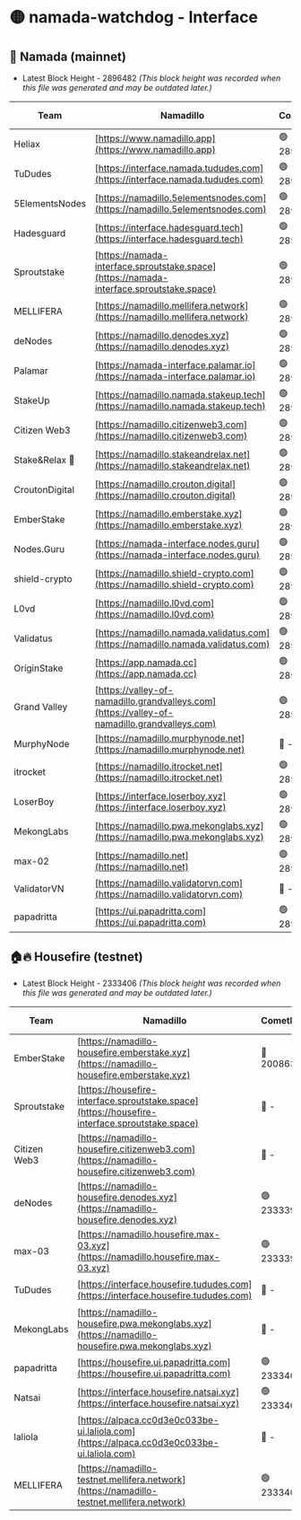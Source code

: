 # 🟡 namada-watchdog - Interface

## 🚀 Namada (mainnet)
- Latest Block Height - 2896482 *(This block height was recorded when this file was generated and may be outdated later.)*

| Team | Namadillo | CometBFT | Indexer | MASP Indexer |
|-|-|-|-|-|
| Heliax | [https://www.namadillo.app](https://www.namadillo.app) | 🟢 2896467 | 🟢 2896467 | 🟢 2896467 |
| TuDudes | [https://interface.namada.tududes.com](https://interface.namada.tududes.com) | 🟢 2896467 | 🟢 2896467 | 🟢 2896467 |
| 5ElementsNodes | [https://namadillo.5elementsnodes.com](https://namadillo.5elementsnodes.com) | 🟢 2896467 | 🟢 2896467 | 🟢 2896467 |
| Hadesguard | [https://interface.hadesguard.tech](https://interface.hadesguard.tech) | 🟢 2896468 | 🟢 2896468 | 🟢 2896467 |
| Sproutstake | [https://namada-interface.sproutstake.space](https://namada-interface.sproutstake.space) | 🟢 2896468 | 🔴 2797937 | 🟢 2896468 |
| MELLIFERA | [https://namadillo.mellifera.network](https://namadillo.mellifera.network) | 🟢 2896469 | 🟢 2896469 | 🟢 2896469 |
| deNodes | [https://namadillo.denodes.xyz](https://namadillo.denodes.xyz) | 🟢 2896470 | 🟢 2896469 | 🟢 2896469 |
| Palamar | [https://namada-interface.palamar.io](https://namada-interface.palamar.io) | 🟢 2896470 | 🟢 2896470 | 🟢 2896470 |
| StakeUp | [https://namadillo.namada.stakeup.tech](https://namadillo.namada.stakeup.tech) | 🟢 2896471 | 🟢 2896471 | 🟢 2896470 |
| Citizen Web3 | [https://namadillo.citizenweb3.com](https://namadillo.citizenweb3.com) | 🟢 2896471 | 🟢 2896471 | 🟢 2896471 |
| Stake&Relax 🦥 | [https://namadillo.stakeandrelax.net](https://namadillo.stakeandrelax.net) | 🟢 2896472 | 🟢 2896472 | 🟢 2896472 |
| CroutonDigital | [https://namadillo.crouton.digital](https://namadillo.crouton.digital) | 🟢 2896472 | 🟢 2896472 | 🟢 2896472 |
| EmberStake | [https://namadillo.emberstake.xyz](https://namadillo.emberstake.xyz) | 🟢 2896473 | 🟢 2896473 | 🟢 2896472 |
| Nodes.Guru | [https://namada-interface.nodes.guru](https://namada-interface.nodes.guru) | 🟢 2896473 | 🟢 2896473 | 🟢 2896473 |
| shield-crypto | [https://namadillo.shield-crypto.com](https://namadillo.shield-crypto.com) | 🟢 2896474 | 🟢 2896474 | 🟢 2896473 |
| L0vd | [https://namadillo.l0vd.com](https://namadillo.l0vd.com) | 🟢 2896474 | 🟢 2896474 | 🟢 2896474 |
| Validatus | [https://namadillo.namada.validatus.com](https://namadillo.namada.validatus.com) | 🟢 2896475 | 🟢 2896475 | 🟢 2896475 |
| OriginStake | [https://app.namada.cc](https://app.namada.cc) | 🟢 2896476 | 🟢 2896475 | 🟢 2896475 |
| Grand Valley | [https://valley-of-namadillo.grandvalleys.com](https://valley-of-namadillo.grandvalleys.com) | 🟢 2896476 | 🟢 2896476 | 🟢 2896476 |
| MurphyNode | [https://namadillo.murphynode.net](https://namadillo.murphynode.net) | 🔴 - | 🔴 - | 🔴 - |
| itrocket | [https://namadillo.itrocket.net](https://namadillo.itrocket.net) | 🟢 2896478 | 🟢 2896478 | 🟢 2896478 |
| LoserBoy | [https://interface.loserboy.xyz](https://interface.loserboy.xyz) | 🟢 2896478 | 🟢 2896478 | 🟢 2896478 |
| MekongLabs | [https://namadillo.pwa.mekonglabs.xyz](https://namadillo.pwa.mekonglabs.xyz) | 🟢 2896479 | 🟢 2896479 | 🟢 2896479 |
| max-02 | [https://namadillo.net](https://namadillo.net) | 🟢 2896480 | 🟢 2896479 | 🟢 2896479 |
| ValidatorVN | [https://namadillo.validatorvn.com](https://namadillo.validatorvn.com) | 🔴 - | 🔴 - | 🔴 - |
| papadritta | [https://ui.papadritta.com](https://ui.papadritta.com) | 🟢 2896482 | 🟢 2896482 | 🔴 2806794 |

## 🏠🔥 Housefire (testnet)
- Latest Block Height - 2333406 *(This block height was recorded when this file was generated and may be outdated later.)*

| Team | Namadillo | CometBFT | Indexer | MASP Indexer |
|-|-|-|-|-|
| EmberStake | [https://namadillo-housefire.emberstake.xyz](https://namadillo-housefire.emberstake.xyz) | 🔴 2008636 | 🔴 - | 🔴 - |
| Sproutstake | [https://housefire-interface.sproutstake.space](https://housefire-interface.sproutstake.space) | 🔴 - | 🔴 - | 🔴 - |
| Citizen Web3 | [https://namadillo-housefire.citizenweb3.com](https://namadillo-housefire.citizenweb3.com) | 🔴 - | 🟡 2332999 | 🟡 2332999 |
| deNodes | [https://namadillo-housefire.denodes.xyz](https://namadillo-housefire.denodes.xyz) | 🟢 2333398 | 🟢 2333398 | 🟢 2333398 |
| max-03 | [https://namadillo.housefire.max-03.xyz](https://namadillo.housefire.max-03.xyz) | 🟢 2333399 | 🔴 2167206 | 🟢 2333398 |
| TuDudes | [https://interface.housefire.tududes.com](https://interface.housefire.tududes.com) | 🔴 - | 🟡 2332999 | 🟡 2332999 |
| MekongLabs | [https://namadillo-housefire.pwa.mekonglabs.xyz](https://namadillo-housefire.pwa.mekonglabs.xyz) | 🔴 - | 🟡 2332999 | 🟡 2332999 |
| papadritta | [https://housefire.ui.papadritta.com](https://housefire.ui.papadritta.com) | 🟢 2333402 | 🟢 2333402 | 🔴 - |
| Natsai | [https://interface.housefire.natsai.xyz](https://interface.housefire.natsai.xyz) | 🟢 2333404 | 🟢 2333404 | 🟢 2333404 |
| laliola | [https://alpaca.cc0d3e0c033be-ui.laliola.com](https://alpaca.cc0d3e0c033be-ui.laliola.com) | 🔴 - | 🔴 - | 🔴 - |
| MELLIFERA | [https://namadillo-testnet.mellifera.network](https://namadillo-testnet.mellifera.network) | 🟢 2333406 | 🟡 2332999 | 🟢 2333406 |

